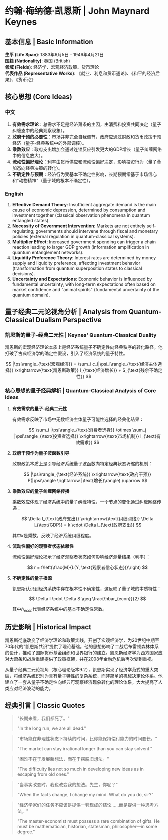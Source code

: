 # 约翰·梅纳德·凯恩斯 | John Maynard Keynes

## 基本信息 | Basic Information

**生平 (Life Span)**: 1883年6月5日 - 1946年4月21日  
**国籍 (Nationality)**: 英国 (British)  
**领域 (Fields)**: 经济学、宏观经济政策、货币理论  
**代表作品 (Representative Works)**: 《就业、利息和货币通论》、《和平的经济后果》、《货币论》

## 核心思想 (Core Ideas)

### 中文
1. **有效需求理论**：总需求不足是经济萧条的主因，由消费和投资共同决定（量子纠缠态中的经典观察现象）。
2. **政府干预的必要性**：市场并非完全自我调节，政府应通过财政和货币政策干预经济（量子-经典系统中的外部调控）。
3. **乘数效应**：政府支出增加会通过连锁反应引发更大的GDP增长（量子纠缠网络中的信息放大）。
4. **流动性偏好理论**：利率由货币供应和流动性偏好决定，影响投资行为（量子叠加态向经典决策的转化）。
5. **不确定性与预期**：经济行为受基本不确定性影响，长期预期常基于市场信心和"动物精神"（量子域的根本不确定性）。

### English
1. **Effective Demand Theory**: Insufficient aggregate demand is the main cause of economic depression, determined by consumption and investment together (classical observation phenomena in quantum entangled states).
2. **Necessity of Government Intervention**: Markets are not entirely self-regulating; governments should intervene through fiscal and monetary policies (external regulation in quantum-classical systems).
3. **Multiplier Effect**: Increased government spending can trigger a chain reaction leading to larger GDP growth (information amplification in quantum entanglement networks).
4. **Liquidity Preference Theory**: Interest rates are determined by money supply and liquidity preference, affecting investment behavior (transformation from quantum superposition states to classical decisions).
5. **Uncertainty and Expectations**: Economic behavior is influenced by fundamental uncertainty, with long-term expectations often based on market confidence and "animal spirits" (fundamental uncertainty of the quantum domain).

## 量子经典二元论视角分析 | Analysis from Quantum-Classical Dualism Perspective

### 凯恩斯的量子-经典二元性 | Keynes' Quantum-Classical Duality

凯恩斯的宏观经济理论本质上是经济系统量子不确定性向经典秩序的转化路径。他打破了古典经济学的确定性假设，引入了经济系统的量子特性。

$$
|\psi\rangle_{\text{宏观经济}} = \sum_i c_i|\psi_i\rangle_{\text{经济主体选择}} \xrightarrow{\text{凯恩斯政策}} I_{\text{经济增长}} + S_{\text{残余不确定性}}
$$

### 核心思想的量子经典解析 | Quantum-Classical Analysis of Core Ideas

1. **有效需求的量子-经典二元性**

   有效需求反映了市场中无数经济主体量子可能性选择的经典化结果：

   $$
   \sum_i |\psi\rangle_{\text{消费者选择}} \otimes \sum_j |\psi\rangle_{\text{投资者选择}} \xrightarrow{\text{市场机制}} I_{\text{有效需求}}
   $$

2. **政府干预作为量子波函数引导**

   政府政策本质上是引导经济系统量子波函数向特定经典状态坍缩的机制：

   $$
   |\psi\rangle_{\text{经济系统}} \xrightarrow{\text{政府干预}} P(|\psi\rangle \rightarrow |\text{增长}\rangle) \uparrow
   $$

3. **乘数效应的量子纠缠网络传播**

   乘数效应体现了经济系统中的量子纠缠特性，一个节点的变化通过纠缠网络传递：

   $$
   \Delta I_{\text{政府支出}} \xrightarrow{\text{纠缠网络}} \Delta I_{\text{GDP}} = k \cdot \Delta I_{\text{政府支出}}
   $$

   其中$`k`$是乘数，反映了经济系统纠缠程度。

4. **流动性偏好的观察者状态依赖性**

   流动性偏好理论揭示了经济观察者状态如何影响经济测量结果（利率）：

   $$
   r = f\left(\frac{M}{L(Y, \text{观察者信心状态})}\right)
   $$

5. **不确定性的量子根源**

   凯恩斯认识到经济系统中存在根本性不确定性，这反映了量子域的本质特性：

   $$
   \Delta I \cdot \Delta S \geq \frac{\hbar_{econ}}{2}
   $$

   其中$`\hbar_{econ}`$代表经济系统中的基本不确定性常数。

## 历史影响 | Historical Impact

凯恩斯彻底改变了经济学理论和政策实践，开创了宏观经济学，为20世纪中期至70年代的"凯恩斯共识"提供了理论基础。他的思想影响了二战后布雷顿森林体系的设计，推动了国际货币基金组织和世界银行的建立。凯恩斯经济学为西方国家应对大萧条和战后重建提供了政策框架，并在2008年金融危机后再次受到重视。

从量子经典二元论视角（核心理论版本9.2），凯恩斯实现了经济学范式的重大突破，将经济系统识别为具有量子特性的复杂系统，而非简单的机械决定论体系。他建立了一套从量子不确定性向经典可观察经济现象转化的理论体系，大大提高了人类应对经济波动的能力。

## 经典引言 | Classic Quotes

> "长期来看，我们都死了。"
> 
> "In the long run, we are all dead."

> "市场能在非理性状态下持续的时间，比你能保持偿付能力的时间要长。"
> 
> "The market can stay irrational longer than you can stay solvent."

> "困难不在于发展新想法，而在于摆脱旧想法。"
> 
> "The difficulty lies not so much in developing new ideas as in escaping from old ones."

> "当事实改变时，我也改变我的想法。先生，你呢？"
> 
> "When the facts change, I change my mind. What do you do, sir?"

> "经济学家们的任务不应该是提供一套现成的结论……而是提供一种思考方法。"
> 
> "The master-economist must possess a rare combination of gifts. He must be mathematician, historian, statesman, philosopher—in some degree." 